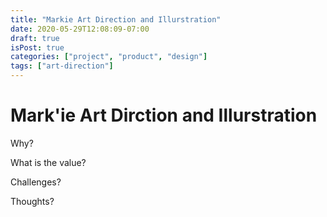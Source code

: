 ```yaml
---
title: "Markie Art Direction and Illurstration"
date: 2020-05-29T12:08:09-07:00
draft: true
isPost: true
categories: ["project", "product", "design"]
tags: ["art-direction"]
---
```


# Mark'ie Art Dirction and Illurstration

Why?

What is the value?

Challenges?

Thoughts?
